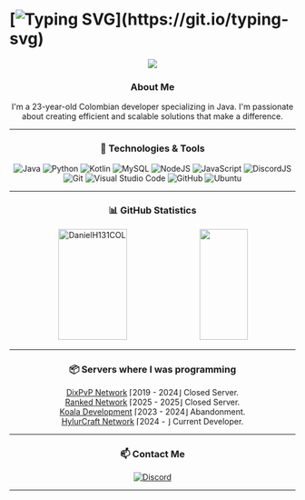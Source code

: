 # [![Typing SVG](https://readme-typing-svg.herokuapp.com/?color=ffffff&size=35&center=true&vCenter=true&width=1000&lines=Hello,+my+name+is+DanielH131COL;I'm+23+years+old.;)](https://git.io/typing-svg)
<div align="center">

<p align="center">
  <a href="https://github.com/DanielH131COL">
    <img src="https://komarev.com/ghpvc/?username=DanielH131COL&color=red">
  </a>
</p>

### About Me
I'm a 23-year-old Colombian developer specializing in Java. I'm passionate about creating efficient and scalable solutions that make a difference.

---
### 🚀 Technologies & Tools

![Java](https://img.shields.io/badge/java-%23ED8B00.svg?style=for-the-badge&logo=openjdk&logoColor=white) ![Python](https://img.shields.io/badge/python-%2314354C.svg?style=for-the-badge&logo=python&logoColor=white) ![Kotlin](https://img.shields.io/badge/kotlin-%237F52FF.svg?style=for-the-badge&logo=kotlin&logoColor=white) ![MySQL](https://img.shields.io/badge/mysql-%2300f.svg?style=for-the-badge&logo=mysql&logoColor=white) ![NodeJS](https://img.shields.io/badge/node.js-%2343853D.svg?style=for-the-badge&logo=node.js&logoColor=white) ![JavaScript](https://img.shields.io/badge/javascript-%23323330.svg?style=for-the-badge&logo=javascript&logoColor=%23F7DF1E) ![DiscordJS](https://img.shields.io/badge/discord.js-%232C3454.svg?style=for-the-badge&logo=Discord&logoColor=Blue) ![Git](https://img.shields.io/badge/git-%23F05033.svg?style=for-the-badge&logo=git&logoColor=white) ![Visual Studio Code](https://img.shields.io/badge/VisualStudioCode-0078d7.svg?style=for-the-badge&logo=visual-studio-code&logoColor=white) ![GitHub](https://img.shields.io/badge/github-%23121011.svg?style=for-the-badge&logo=github&logoColor=white) ![Ubuntu](https://img.shields.io/badge/Ubuntu-E95420?style=for-the-badge&logo=ubuntu&logoColor=white)

---

### 📊 GitHub Statistics
<div align="center">
  <img width="49%" height="195px" src="https://github-readme-stats.vercel.app/api?username=DanielH131COL&show_icons=true&count_private=true&hide_border=true&title_color=FF4800&icon_color=FF0000&text_color=FF4800&bg_color=0d1117" alt="DanielH131COL"/>
  <img width="41%" height="195px" src="https://github-readme-stats.vercel.app/api/top-langs/?username=DanielH131COL&layout=compact&hide_border=true&title_color=FF4800&text_color=FF4800&bg_color=0d1117"/>
</div>

---

<div style="text-align: center;">
  <h3>📦 Servers where I was programming</h3>
  <ul style="list-style: none; padding: 0;">
    <li><a href="https://discord.gg/DixPvPNetwork" target="_blank">DixPvP Network</a> ⌈2019 - 2024⌋ Closed Server.</li>
    <li><a href="https://discord.gg/rankedrip" target="_blank">Ranked Network</a> ⌈2025 - 2025⌋ Closed Server.</li>
    <li><a href="https://discord.gg/koaladevelopment" target="_blank">Koala Development</a> ⌈2023 - 2024⌋ Abandonment.</li>
    <li><a href="https://discord.gg/4JD8P2SuGU" target="_blank">HylurCraft Network</a> ⌈2024 - ⌋ Current Developer.</li>
  </ul>
</div>

---

### 📫 Contact Me
<div>
  <a href="https://discord.gg/WHp6F6Kqa4"><img src="https://img.shields.io/badge/danielh131col2-%237289DA.svg?style=for-the-badge&logo=discord&logoColor=white" alt="Discord"></a>
</div>
</div>

---

